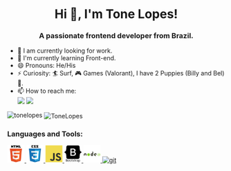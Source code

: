 <h1 align="center">Hi 👋, I'm Tone Lopes!</h1>
<h3 align="center">A passionate frontend developer from Brazil.</h3>

- 🔭 I am currently looking for work.
- 🌱 I'm currently learning Front-end.
- 😄 Pronouns: He/His
- ⚡ Curiosity: 🏄‍ Surf, 🎮 Games (Valorant), I have 2 Puppies (Billy and Bel) 🐾.
- 📫 How to reach me: <br>
<a href="https://www.instagram.com/tonelopesm/" target="blank"><img src="https://img.shields.io/badge/Instagram-E4405F?style=for-the-badge&logo=instagram&logoColor=white"/></a> <a href="www.linkedin.com/in/tone-lopes-frontend" target="_blank"> <img src="https://img.shields.io/badge/LinkedIn-0077B5?style=for-the-badge&logo=linkedin&logoColor=white" /></a> 




<p><img align="left" src="https://github-readme-stats.vercel.app/api/top-langs?username=tonelopes&show_icons=true&locale=en&layout=compact&theme=tokyonight" alt="tonelopes" /></p>



<p>&nbsp;<img align="center" src="https://github-readme-stats.vercel.app/api?username=ToneLopes&show_icons=true&locale=en&theme=tokyonight" alt="ToneLopes" /></p>


<h3 align="left">Languages and Tools:</h3>
 <a href="https://www.w3.org/html/" target="_blank" rel="noreferrer"> <img src="https://raw.githubusercontent.com/devicons/devicon/master/icons/html5/html5-original-wordmark.svg" alt="html5" width="40" height="40"/> </a><a href="https://www.w3schools.com/css/" target="_blank" rel="noreferrer"> <img src="https://raw.githubusercontent.com/devicons/devicon/master/icons/css3/css3-original-wordmark.svg" alt="css3" width="40" height="40"/> </a> </a>   <a href="https://developer.mozilla.org/en-US/docs/Web/JavaScript" target="_blank" rel="noreferrer"> <img src="https://raw.githubusercontent.com/devicons/devicon/master/icons/javascript/javascript-original.svg" alt="javascript" width="40" height="40"/> </a><a href="https://getbootstrap.com" target="_blank" rel="noreferrer"> <img src="https://raw.githubusercontent.com/devicons/devicon/master/icons/bootstrap/bootstrap-plain-wordmark.svg" alt="bootstrap" width="40" height="40"/> </a> <a href="https://nodejs.org" target="_blank" rel="noreferrer"> <img src="https://raw.githubusercontent.com/devicons/devicon/master/icons/nodejs/nodejs-original-wordmark.svg" alt="nodejs" width="40" height="40"/> </a> <a href="https://git-scm.com/" target="_blank" rel="noreferrer"> <img src="https://www.vectorlogo.zone/logos/git-scm/git-scm-icon.svg" alt="git" width="40" height="40"/> </a>
